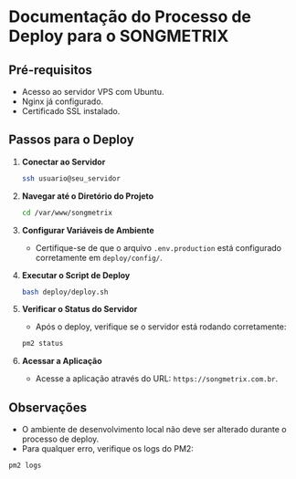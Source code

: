 # Documentação do Processo de Deploy para o SONGMETRIX

## Pré-requisitos
- Acesso ao servidor VPS com Ubuntu.
- Nginx já configurado.
- Certificado SSL instalado.

## Passos para o Deploy

1. **Conectar ao Servidor**
   ```bash
   ssh usuario@seu_servidor
   ```

2. **Navegar até o Diretório do Projeto**
   ```bash
   cd /var/www/songmetrix
   ```

3. **Configurar Variáveis de Ambiente**
   - Certifique-se de que o arquivo `.env.production` está configurado corretamente em `deploy/config/`.

4. **Executar o Script de Deploy**
   ```bash
   bash deploy/deploy.sh
   ```

5. **Verificar o Status do Servidor**
   - Após o deploy, verifique se o servidor está rodando corretamente:
   ```bash
   pm2 status
   ```

6. **Acessar a Aplicação**
   - Acesse a aplicação através do URL: `https://songmetrix.com.br`.

## Observações
- O ambiente de desenvolvimento local não deve ser alterado durante o processo de deploy.
- Para qualquer erro, verifique os logs do PM2:
```bash
pm2 logs
